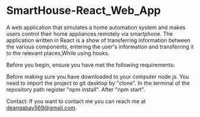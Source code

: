 # SmartHouse-React_Web_App
A web application that simulates a home automation system and makes users control their home appliances remotely via smartphone.
The application written in React is a show of transferring information between the various components, entering the user's information and transferring it to the relevant places,While using hooks.

Before you begin, ensure you have met the following requirements:

Before making sure you have downloaded to your computer node.js.
You need to import the project to git desktop by "clone".
In the terminal of the repository path register "npm install".
After "npm start".

Contact:
If you want to contact me you can reach me at deangabay569@gmail.com.
